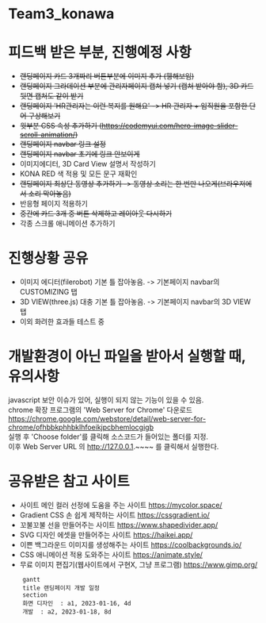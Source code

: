 # Team3_konawa
# 피드백 받은 부분, 진행예정 사항
- ~~랜딩페이지 카드 3개짜리 버튼부분에 이미지 추가 (휑해보임)~~
- ~~랜딩페이지 그라데이션 부분에 관리자페이지 캡처 넣기 (캡처 받아야 함), 3D 카드 뒷면 캡처도 같이 받기~~
- ~~랜딩페이지 'HR관리자는 이런 복지를 원해요' -> HR 관리자 + 임직원을 포함한 단어 구상해보기~~
- ~~윗부분 CSS 속성 추가하기 (https://codemyui.com/hero-image-slider-scroll-animation/)~~
- ~~랜딩페이지 navbar 링크 설정~~
- ~~랜딩페이지 navbar 초기에 링크 안보이게~~
- 이미지에디터, 3D Card View 설명서 작성하기
- KONA RED 색 적용 및 모든 문구 재확인
- ~~랜딩페이지 최상단 동영상 추가하기 -> 동영상 소리는 한 번만 나오게(브라우저에서 소리 막아놓음)~~
- 반응형 페이지 적용하기
- ~~중간에 카드 3개 중 버튼 삭제하고 레이아웃 다시하기~~
- 각종 스크롤 애니메이션 추가하기
# 진행상황 공유
- 이미지 에디터(filerobot) 기본 틀 잡아놓음.  -> 기본페이지 navbar의 CUSTOMIZING 탭<br>
- 3D VIEW(three.js) 대충 기본 틀 잡아놓음. -> 기본페이지 navbar의 3D VIEW 탭<br>
- 이외 화려한 효과들 테스트 중

# 개발환경이 아닌 파일을 받아서 실행할 때, 유의사항
javascript 보안 이슈가 있어, 실행이 되지 않는 기능이 있을 수 있음.<br>
chrome 확장 프로그램의 'Web Server for Chrome' 다운로드 <br>
https://chrome.google.com/webstore/detail/web-server-for-chrome/ofhbbkphhbklhfoeikjpcbhemlocgigb <br>
실행 후 'Choose folder'를 클릭해 소스코드가 들어있는 폴더를 지정.<br>
이후 Web Server URL 의 http://127.0.0.1.~~~~ 를 클릭해서 실행한다.<br>

# 공유받은 참고 사이트
- 사이트 메인 컬러 선정에 도움을 주는 사이트 https://mycolor.space/ <br> 
- Gradient CSS 손 쉽게 제작하는 사이트 https://cssgradient.io/ <br>
- 꼬불꼬불 선을 만들어주는 사이트 https://www.shapedivider.app/ <br>
- SVG 디자인 에셋을 만들어주는 사이트 https://haikei.app/ <br>
- 이쁜 백그라운드 이미지를 생성해주는 사이트 https://coolbackgrounds.io/ <br>
- CSS 애니메이션 적용 도와주는 사이트 https://animate.style/
- 무료 이미지 편집기(웹사이트에서 구현X, 그냥 프로그램) https://www.gimp.org/




```mermaid
    gantt
    title 랜딩페이지 개발 일정
    section 
    화면 디자인  : a1, 2023-01-16, 4d
    개발  : a2, 2023-01-18, 8d
 
```
